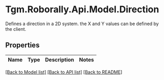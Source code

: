# Tgm.Roborally.Api.Model.Direction
Defines a direction in a 2D system. the X and Y values can be defined by the client.
## Properties

Name | Type | Description | Notes
------------ | ------------- | ------------- | -------------

[[Back to Model list]](../README.md#documentation-for-models) [[Back to API list]](../README.md#documentation-for-api-endpoints) [[Back to README]](../README.md)

